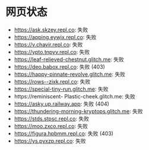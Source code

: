 # 网页状态
- https://ask.skzey.repl.co: 失败
- https://apping.eywjx.repl.co: 失败
- https://v.chavir.repl.co: 失败
- https://ypto.tnpyv.repl.co: 失败
- https://leaf-relieved-chestnut.glitch.me: 失败
- https://deo.babox.repl.co: 失败 (403)
- https://happy-pinnate-revolve.glitch.me: 失败
- https://rows--zixk.repl.co: 失败
- https://special-tiny-run.glitch.me: 失败
- https://reminiscent- Plastic-cheek.glitch.me: 失败
- https://asky.up.railway.app: 失败 (404)
- https://thundering-morning-kryptops.glitch.me: 失败
- https://stds.stpsc.repl.co: 失败
- https://moo.zxco.repl.co: 失败
- https://figura.hpbmm.repl.co: 失败 (403)
- https://ys.pyxzp.repl.co: 失败
